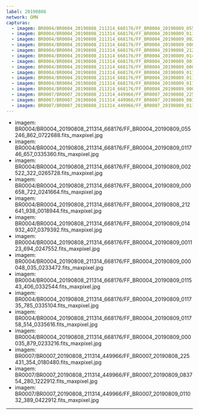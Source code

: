 ```yaml
---
label: 20190808
network: GMN
capturas:
  - imagem: BR0004/BR0004_20190808_211314_668176/FF_BR0004_20190809_055246_862_0722688.fits_maxpixel.jpg
  - imagem: BR0004/BR0004_20190808_211314_668176/FF_BR0004_20190809_011746_657_0335360.fits_maxpixel.jpg
  - imagem: BR0004/BR0004_20190808_211314_668176/FF_BR0004_20190809_002522_322_0265728.fits_maxpixel.jpg
  - imagem: BR0004/BR0004_20190808_211314_668176/FF_BR0004_20190809_000658_722_0241664.fits_maxpixel.jpg
  - imagem: BR0004/BR0004_20190808_211314_668176/FF_BR0004_20190808_212641_938_0018944.fits_maxpixel.jpg
  - imagem: BR0004/BR0004_20190808_211314_668176/FF_BR0004_20190809_014932_407_0379392.fits_maxpixel.jpg
  - imagem: BR0004/BR0004_20190808_211314_668176/FF_BR0004_20190809_001123_694_0247552.fits_maxpixel.jpg
  - imagem: BR0004/BR0004_20190808_211314_668176/FF_BR0004_20190809_000048_035_0233472.fits_maxpixel.jpg
  - imagem: BR0004/BR0004_20190808_211314_668176/FF_BR0004_20190809_011543_406_0332544.fits_maxpixel.jpg
  - imagem: BR0004/BR0004_20190808_211314_668176/FF_BR0004_20190809_011735_785_0335104.fits_maxpixel.jpg
  - imagem: BR0004/BR0004_20190808_211314_668176/FF_BR0004_20190809_011758_514_0335616.fits_maxpixel.jpg
  - imagem: BR0004/BR0004_20190808_211314_668176/FF_BR0004_20190809_000035_879_0233216.fits_maxpixel.jpg
  - imagem: BR0007/BR0007_20190808_211314_449966/FF_BR0007_20190808_225431_354_0180480.fits_maxpixel.jpg
  - imagem: BR0007/BR0007_20190808_211314_449966/FF_BR0007_20190809_083754_280_1222912.fits_maxpixel.jpg
  - imagem: BR0007/BR0007_20190808_211314_449966/FF_BR0007_20190809_011032_389_0422912.fits_maxpixel.jpg
---
```

  - imagem: BR0004/BR0004_20190808_211314_668176/FF_BR0004_20190809_055246_862_0722688.fits_maxpixel.jpg
  - imagem: BR0004/BR0004_20190808_211314_668176/FF_BR0004_20190809_011746_657_0335360.fits_maxpixel.jpg
  - imagem: BR0004/BR0004_20190808_211314_668176/FF_BR0004_20190809_002522_322_0265728.fits_maxpixel.jpg
  - imagem: BR0004/BR0004_20190808_211314_668176/FF_BR0004_20190809_000658_722_0241664.fits_maxpixel.jpg
  - imagem: BR0004/BR0004_20190808_211314_668176/FF_BR0004_20190808_212641_938_0018944.fits_maxpixel.jpg
  - imagem: BR0004/BR0004_20190808_211314_668176/FF_BR0004_20190809_014932_407_0379392.fits_maxpixel.jpg
  - imagem: BR0004/BR0004_20190808_211314_668176/FF_BR0004_20190809_001123_694_0247552.fits_maxpixel.jpg
  - imagem: BR0004/BR0004_20190808_211314_668176/FF_BR0004_20190809_000048_035_0233472.fits_maxpixel.jpg
  - imagem: BR0004/BR0004_20190808_211314_668176/FF_BR0004_20190809_011543_406_0332544.fits_maxpixel.jpg
  - imagem: BR0004/BR0004_20190808_211314_668176/FF_BR0004_20190809_011735_785_0335104.fits_maxpixel.jpg
  - imagem: BR0004/BR0004_20190808_211314_668176/FF_BR0004_20190809_011758_514_0335616.fits_maxpixel.jpg
  - imagem: BR0004/BR0004_20190808_211314_668176/FF_BR0004_20190809_000035_879_0233216.fits_maxpixel.jpg
  - imagem: BR0007/BR0007_20190808_211314_449966/FF_BR0007_20190808_225431_354_0180480.fits_maxpixel.jpg
  - imagem: BR0007/BR0007_20190808_211314_449966/FF_BR0007_20190809_083754_280_1222912.fits_maxpixel.jpg
  - imagem: BR0007/BR0007_20190808_211314_449966/FF_BR0007_20190809_011032_389_0422912.fits_maxpixel.jpg
---
